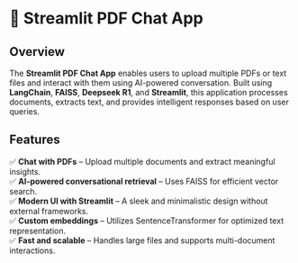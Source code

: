 # 📄 Streamlit PDF Chat App

## Overview
The **Streamlit PDF Chat App** enables users to upload multiple PDFs or text files and interact with them using AI-powered conversation. Built using **LangChain**, **FAISS**, **Deepseek R1**, and **Streamlit**, this application processes documents, extracts text, and provides intelligent responses based on user queries.

## Features
✅ **Chat with PDFs** – Upload multiple documents and extract meaningful insights.  
✅ **AI-powered conversational retrieval** – Uses FAISS for efficient vector search.  
✅ **Modern UI with Streamlit** – A sleek and minimalistic design without external frameworks.  
✅ **Custom embeddings** – Utilizes SentenceTransformer for optimized text representation.  
✅ **Fast and scalable** – Handles large files and supports multi-document interactions.  
